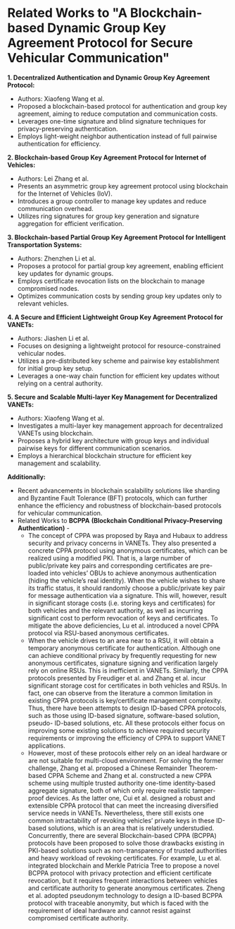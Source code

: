 # **Related Works to "A Blockchain-based Dynamic Group Key Agreement Protocol for Secure Vehicular Communication"**

**1. Decentralized Authentication and Dynamic Group Key Agreement Protocol:**

- Authors: Xiaofeng Wang et al.
- Proposed a blockchain-based protocol for authentication and group key agreement, aiming to reduce computation and communication costs.
- Leverages one-time signature and blind signature techniques for privacy-preserving authentication.
- Employs light-weight neighbor authentication instead of full pairwise authentication for efficiency.

**2. Blockchain-based Group Key Agreement Protocol for Internet of Vehicles:**

- Authors: Lei Zhang et al.
- Presents an asymmetric group key agreement protocol using blockchain for the Internet of Vehicles (IoV).
- Introduces a group controller to manage key updates and reduce communication overhead.
- Utilizes ring signatures for group key generation and signature aggregation for efficient verification.

**3. Blockchain-based Partial Group Key Agreement Protocol for Intelligent Transportation Systems:**

- Authors: Zhenzhen Li et al.
- Proposes a protocol for partial group key agreement, enabling efficient key updates for dynamic groups.
- Employs certificate revocation lists on the blockchain to manage compromised nodes.
- Optimizes communication costs by sending group key updates only to relevant vehicles.

**4. A Secure and Efficient Lightweight Group Key Agreement Protocol for VANETs:**

- Authors: Jiashen Li et al.
- Focuses on designing a lightweight protocol for resource-constrained vehicular nodes.
- Utilizes a pre-distributed key scheme and pairwise key establishment for initial group key setup.
- Leverages a one-way chain function for efficient key updates without relying on a central authority.

**5. Secure and Scalable Multi-layer Key Management for Decentralized VANETs:**

- Authors: Xiaofeng Wang et al.
- Investigates a multi-layer key management approach for decentralized VANETs using blockchain.
- Proposes a hybrid key architecture with group keys and individual pairwise keys for different communication scenarios.
- Employs a hierarchical blockchain structure for efficient key management and scalability.

**Additionally:**

- Recent advancements in blockchain scalability solutions like sharding and Byzantine Fault Tolerance (BFT) protocols, which can further enhance the efficiency and robustness of blockchain-based protocols for vehicular communication.
- Related Works to **BCPPA** **(Blockchain Conditional Privacy-Preserving Authentication)** -
    - The concept of CPPA was proposed by Raya and Hubaux to address security and privacy concerns in VANETs. They also presented a concrete CPPA protocol using anonymous certificates, which can be realized using a modified PKI. That is, a large number of public/private key pairs and corresponding certificates are pre-loaded into vehicles’ OBUs to achieve anonymous authentication (hiding the vehicle’s real identity). When the vehicle wishes to share its traffic status, it should randomly choose a public/private key pair for message authentication via a signature. This will, however, result in significant storage costs (i.e. storing keys and certificates) for both vehicles and the relevant authority, as well as incurring significant cost to perform revocation of keys and certificates. To mitigate the above deficiencies, Lu et al. introduced a novel CPPA protocol via RSU-based anonymous certificates.
    - When the vehicle drives to an area near to a RSU, it will obtain a temporary anonymous certificate for authentication. Although one can achieve conditional privacy by frequently
    requesting for new anonymous certificates, signature signing and verification largely rely on online RSUs. This is inefficient in VANETs. Similarly, the CPPA protocols presented
    by Freudiger et al. and Zhang et al. incur significant storage cost for certificates in both vehicles and RSUs. In fact, one can observe from the literature a common limitation in existing CPPA protocols is key/certificate management complexity. Thus, there have been attempts to design ID-based CPPA protocols, such as those using ID-based signature, software-based solution, pseudo- ID-based solutions, etc. All these protocols either focus on improving some existing solutions to achieve required security requirements or improving the efficiency of CPPA to support VANET applications.
    - However, most of these protocols either rely on an ideal hardware or are not suitable for multi-cloud environment. For solving the former challenge, Zhang et al. proposed a Chinese Remainder Theorem-based CPPA Scheme and Zhang et al. constructed a new CPPA scheme using multiple trusted authority one-time identity-based aggregate signature, both of which only require realistic tamper-proof devices. As the latter one, Cui et al. designed a robust and extensible CPPA protocol that can meet the increasing diversified service needs in VANETs. Nevertheless, there still exists one common intractability of revoking vehicles’ private keys in these ID-based solutions, which is an area that is relatively understudied.
    Concurrently, there are several Blockchain-based CPPA (BCPPA) protocols have been proposed to solve those drawbacks existing in PKI-based solutions such as non-transparency of trusted authorities and heavy workload of revoking certificates. For example, Lu et al. integrated blockchain and Merkle Patricia Tree to propose a novel BCPPA protocol with privacy protection and efficient certificate revocation, but it requires frequent interactions between vehicles and certificate authority to generate anonymous certificates. Zheng et al. adopted pseudonym technology to design a ID-based BCPPA protocol with traceable anonymity, but which is faced with the requirement of ideal hardware and cannot resist against compromised certificate authority.